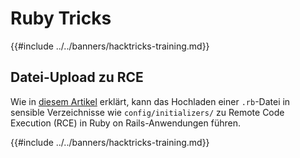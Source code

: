 # Ruby Tricks

{{#include ../../banners/hacktricks-training.md}}

## Datei-Upload zu RCE

Wie in [diesem Artikel](https://www.offsec.com/blog/cve-2024-46986/) erklärt, kann das Hochladen einer `.rb`-Datei in sensible Verzeichnisse wie `config/initializers/` zu Remote Code Execution (RCE) in Ruby on Rails-Anwendungen führen.

{{#include ../../banners/hacktricks-training.md}}
